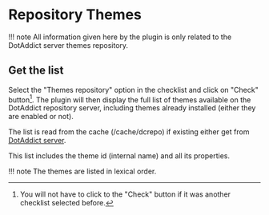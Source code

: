 Repository Themes
==============

!!! note
	All information given here by the plugin is only related to the DotAddict server themes repository.


Get the list
------------

Select the "Themes repository" option in the checklist and click on "Check" button[^1]. The plugin will then display the full list of themes available on the DotAddict repository server, including themes already installed (either they are enabled or not).

The list is read from the cache (/cache/dcrepo) if existing either get from [DotAddict server](https://update.dotaddict.org/dc2/themes.xml).

This list includes the theme id (internal name) and all its properties.

!!! note
	The themes are listed in lexical order.

[^1]: You will not have to click to the "Check" button if it was another checklist selected before.
